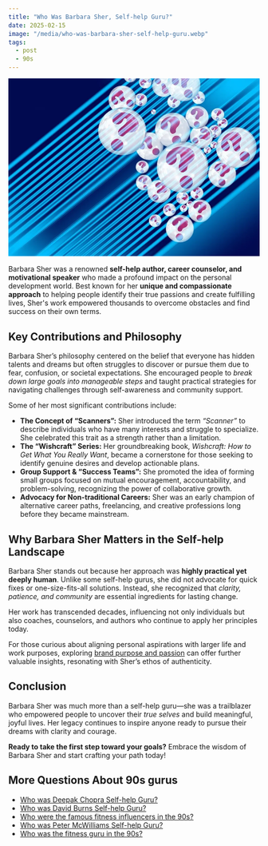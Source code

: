 ```yaml
---
title: "Who Was Barbara Sher, Self-help Guru?"
date: 2025-02-15
image: "/media/who-was-barbara-sher-self-help-guru.webp"
tags:
  - post
  - 90s
---
```


![Who Was Barbara Sher, Self-help Guru?](/media/who-was-barbara-sher-self-help-guru.webp)

Barbara Sher was a renowned **self-help author, career counselor, and motivational speaker** who made a profound impact on the personal development world. Best known for her **unique and compassionate approach** to helping people identify their true passions and create fulfilling lives, Sher's work empowered thousands to overcome obstacles and find success on their own terms.

## Key Contributions and Philosophy

Barbara Sher’s philosophy centered on the belief that everyone has hidden talents and dreams but often struggles to discover or pursue them due to fear, confusion, or societal expectations. She encouraged people to *break down large goals into manageable steps* and taught practical strategies for navigating challenges through self-awareness and community support.

Some of her most significant contributions include:

- **The Concept of “Scanners”:** Sher introduced the term *“Scanner”* to describe individuals who have many interests and struggle to specialize. She celebrated this trait as a strength rather than a limitation.
- **The “Wishcraft” Series:** Her groundbreaking book, *Wishcraft: How to Get What You Really Want*, became a cornerstone for those seeking to identify genuine desires and develop actionable plans.
- **Group Support & “Success Teams”:** She promoted the idea of forming small groups focused on mutual encouragement, accountability, and problem-solving, recognizing the power of collaborative growth.
- **Advocacy for Non-traditional Careers:** Sher was an early champion of alternative career paths, freelancing, and creative professions long before they became mainstream.

## Why Barbara Sher Matters in the Self-help Landscape

Barbara Sher stands out because her approach was **highly practical yet deeply human**. Unlike some self-help gurus, she did not advocate for quick fixes or one-size-fits-all solutions. Instead, she recognized that *clarity, patience, and community* are essential ingredients for lasting change.

Her work has transcended decades, influencing not only individuals but also coaches, counselors, and authors who continue to apply her principles today.

For those curious about aligning personal aspirations with larger life and work purposes, exploring [brand purpose and passion](https://supertotallyawesome.com/posts/brand-purpose) can offer further valuable insights, resonating with Sher’s ethos of authenticity.

## Conclusion

Barbara Sher was much more than a self-help guru—she was a trailblazer who empowered people to uncover their *true selves* and build meaningful, joyful lives. Her legacy continues to inspire anyone ready to pursue their dreams with clarity and courage.

**Ready to take the first step toward your goals?** Embrace the wisdom of Barbara Sher and start crafting your path today!

## More Questions About 90s gurus

- [Who was Deepak Chopra Self-help Guru?](/posts/who-was-deepak-chopra-self-help-guru)
- [Who was David Burns Self-help Guru?](/posts/who-was-david-burns-self-help-guru)
- [Who were the famous fitness influencers in the 90s?](/posts/who-were-the-famous-fitness-influencers-in-the-90s)
- [Who was Peter McWilliams Self-help Guru?](/posts/who-was-peter-mcwilliams-self-help-guru)
- [Who was the fitness guru in the 90s?](/posts/who-was-the-fitness-guru-in-the-90s)
